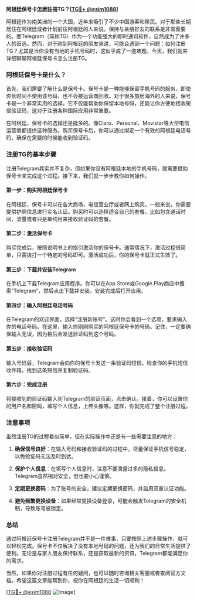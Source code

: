 **阿根廷保号卡怎麽註冊TG？[[TG💪+ @esim1088](https://t.me/s/esim1088)]**

阿根廷作为南美洲的一个大国，近年来吸引了不少中国游客和移民。对于那些长期居住在阿根廷或者计划前往阿根廷的人来说，保持与亲朋好友的联系是非常重要的。而Telegram（简称TG）作为一个功能强大的即时通讯软件，自然成为了许多人的首选。然而，对于刚到阿根廷的朋友来说，可能会遇到一个问题：如何注册TG？尤其是当你没有当地的手机号码时，这似乎成了一道难题。今天，我们就来详细聊聊阿根廷保号卡怎么注册TG。

### 阿根廷保号卡是什么？

首先，我们需要了解什么是保号卡。保号卡是一种能够保留手机号码的服务，即使你长时间不使用该号码，也不会被运营商回收。对于很多旅居海外的人来说，保号卡是一个非常实用的选择。它不仅能帮助你保留本地号码，还能让你方便地接收短信验证码，这对于注册各种国际应用非常重要。

在阿根廷，保号卡的选择还是挺多的。像Claro、Personal、Movistar等大型电信运营商都提供这种服务。购买保号卡后，你可以通过绑定一个有效的阿根廷电话号码，确保在需要的时候能收到验证码。

### 注册TG的基本步骤

注册Telegram其实并不复杂，但如果你没有阿根廷本地的手机号码，就需要借助保号卡来完成这个过程。接下来，我们就一步步教你如何操作。

#### 第一步：购买阿根廷保号卡

在阿根廷，保号卡可以在各大商场、电信营业厅或者网上购买。一般来说，你需要提供护照信息进行实名认证。购买时可以选择适合自己的套餐，比如包含通话时间、流量或者只是单纯用来接收验证码的套餐。

#### 第二步：激活保号卡

购买完成后，按照说明书上的指引激活你的保号卡。通常情况下，激活过程很简单，只需拨打一个特定的号码即可。激活成功后，你的保号卡就正式生效了。

#### 第三步：下载并安装Telegram

在手机上下载Telegram应用程序。你可以在App Store或Google Play商店中搜索“Telegram”，然后点击下载并安装。安装完成后打开应用。

#### 第四步：输入阿根廷电话号码

在Telegram的欢迎界面，选择“注册新账号”。这时你会看到一个选项，要求输入你的电话号码。在这里，输入你刚刚购买的阿根廷保号卡的号码。记住，一定要确保输入无误，因为稍后会发送验证码到这个号码。

#### 第五步：接收验证码

输入号码后，Telegram会向你的保号卡发送一条验证码短信。检查你的手机短信收件箱，找到这条短信并复制验证码。

#### 第六步：完成注册

将接收到的验证码输入到Telegram的验证页面，点击确认。接着，你可以设置你的用户名和密码，填写个人信息，上传头像等。这样，你就完成了整个注册过程。

### 注意事项

虽然注册TG的过程看似简单，但在实际操作中还是有一些需要注意的地方：

1. **确保信号良好**：在输入号码和接收验证码的过程中，尽量保证手机信号稳定，以免验证码无法及时到达。
   
2. **保护个人信息**：在填写个人信息时，注意不要泄露过多的隐私信息。Telegram虽然相对安全，但也要小心谨慎。

3. **定期更换密码**：为了账号的安全，建议定期更换密码，并启用双重认证功能。

4. **避免频繁更换设备**：如果经常更换设备登录，可能会触发Telegram的安全机制，导致账号被锁定。

### 总结

通过阿根廷保号卡注册Telegram并不是一件难事，只要按照上述步骤操作，就可以轻松完成。保号卡不仅解决了没有本地号码的问题，还为我们的日常生活提供了便利。无论是与家人朋友保持联系，还是获取最新的资讯，Telegram都能满足你的需求。

当然，如果你对注册过程有任何疑问，也可以随时咨询相关客服或者查阅官方文档。希望这篇文章能帮到你，祝你在阿根廷的生活一切顺利！

[[TG💪+ @esim1088](https://t.me/s/esim1088) ![Image](https://i.postimg.cc/4NQfJmqS/Snipaste-2025-05-13-00-14-12.png)]